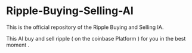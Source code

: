 # Ripple-Buying-Selling-AI
This is the official repository of the Ripple Buying and Selling IA.

This AI buy and sell ripple ( on the coinbase Platform ) for you in the best moment .
